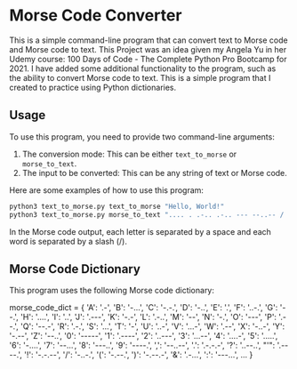 # Morse Code Converter

This is a simple command-line program that can convert text to Morse code and Morse code to text. This Project was an idea given my Angela Yu in her Udemy course: 100 Days of Code - The Complete Python Pro Bootcamp for 2021. I have added some additional functionality to the program, such as the ability to convert Morse code to text. This is a simple program that I created to practice using Python dictionaries.

## Usage

To use this program, you need to provide two command-line arguments:

1. The conversion mode: This can be either `text_to_morse` or `morse_to_text`.
2. The input to be converted: This can be any string of text or Morse code.

Here are some examples of how to use this program:

```bash
python3 text_to_morse.py text_to_morse "Hello, World!"
python3 text_to_morse.py morse_to_text ".... . .-.. .-.. --- --..-- / .-- --- .-. .-.. -.."
```

In the Morse code output, each letter is separated by a space and each word is separated by a slash (/).

## Morse Code Dictionary

This program uses the following Morse code dictionary:

morse_code_dict = {
'A': '.-', 'B': '-...', 'C': '-.-.', 'D': '-..', 'E': '.', 'F': '..-.',
'G': '--.', 'H': '....', 'I': '..', 'J': '.---', 'K': '-.-', 'L': '.-..',
'M': '--', 'N': '-.', 'O': '---', 'P': '.--.', 'Q': '--.-', 'R': '.-.',
'S': '...', 'T': '-', 'U': '..-', 'V': '...-', 'W': '.--', 'X': '-..-',
'Y': '-.--', 'Z': '--..',
'0': '-----', '1': '.----', '2': '..---', '3': '...--', '4': '....-',
'5': '.....', '6': '-....', '7': '--...', '8': '---..', '9': '----.',
',': '--..--',
'.': '.-.-.-',
'?': '..--..',
"'": '.----.',
'!': '-.-.--',
'/': '-..-.',
'(': '-.--.',
')': '-.--.-',
'&': '.-...',
':': '---...',
...
}
